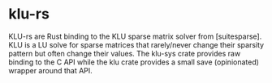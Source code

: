# klu-rs

KLU-rs are Rust binding to the KLU sparse matrix solver from [suitesparse].
KLU is a LU solve for sparse matrices that rarely/never change their sparsity pattern but often change their values.
The klu-sys crate provides raw binding to the C API while the klu crate provides a small save (opinionated) wrapper around that API.
